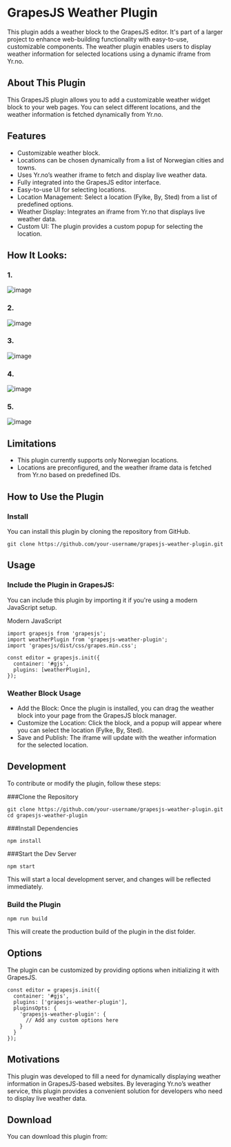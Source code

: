 # GrapesJS Weather Plugin
This plugin adds a weather block to the GrapesJS editor. It's part of a larger project to enhance web-building functionality with easy-to-use, customizable components. The weather plugin enables users to display weather information for selected locations using a dynamic iframe from Yr.no.

## About This Plugin
This GrapesJS plugin allows you to add a customizable weather widget block to your web pages. You can select different locations, and the weather information is fetched dynamically from Yr.no.

## Features
- Customizable weather block.
- Locations can be chosen dynamically from a list of Norwegian cities and towns.
- Uses Yr.no’s weather iframe to fetch and display live weather data.
- Fully integrated into the GrapesJS editor interface.
- Easy-to-use UI for selecting locations.
- Location Management: Select a location (Fylke, By, Sted) from a list of predefined options.
- Weather Display: Integrates an iframe from Yr.no that displays live weather data.
- Custom UI: The plugin provides a custom popup for selecting the location.

## How It Looks:
### 1.
![image](https://github.com/user-attachments/assets/01d2f2a7-6e71-47ae-ae12-51b0c7c51ac9)
### 2.
![image](https://github.com/user-attachments/assets/491df98b-e582-43c4-b318-ddfb9695db52)
### 3.
![image](https://github.com/user-attachments/assets/e7c24bfc-136d-46ae-858e-8136df176255)
### 4.
![image](https://github.com/user-attachments/assets/5bf26707-c7d3-4ffb-9973-808ac589e766)
### 5.
![image](https://github.com/user-attachments/assets/d7823d74-dc5e-4051-8d0a-bc8a655428b8)

## Limitations
- This plugin currently supports only Norwegian locations.
- Locations are preconfigured, and the weather iframe data is fetched from Yr.no based on predefined IDs.

## How to Use the Plugin
### Install
You can install this plugin by cloning the repository from GitHub.

```
git clone https://github.com/your-username/grapesjs-weather-plugin.git
```

## Usage
### Include the Plugin in GrapesJS:
You can include this plugin by importing it if you're using a modern JavaScript setup.

Modern JavaScript
```
import grapesjs from 'grapesjs';
import weatherPlugin from 'grapesjs-weather-plugin';
import 'grapesjs/dist/css/grapes.min.css';

const editor = grapesjs.init({
  container: '#gjs',
  plugins: [weatherPlugin],
});
```

### Weather Block Usage
- Add the Block: Once the plugin is installed, you can drag the weather block into your page from the GrapesJS block manager.
- Customize the Location: Click the block, and a popup will appear where you can select the location (Fylke, By, Sted).
- Save and Publish: The iframe will update with the weather information for the selected location.

## Development
To contribute or modify the plugin, follow these steps:

###Clone the Repository
```
git clone https://github.com/your-username/grapesjs-weather-plugin.git
cd grapesjs-weather-plugin
```
###Install Dependencies
```
npm install
```

###Start the Dev Server
```
npm start
```
This will start a local development server, and changes will be reflected immediately.

### Build the Plugin
```
npm run build
```
This will create the production build of the plugin in the dist folder.

## Options
The plugin can be customized by providing options when initializing it with GrapesJS.

```
const editor = grapesjs.init({
  container: '#gjs',
  plugins: ['grapesjs-weather-plugin'],
  pluginsOpts: {
    'grapesjs-weather-plugin': {
      // Add any custom options here
    }
  }
});
```

## Motivations
This plugin was developed to fill a need for dynamically displaying weather information in GrapesJS-based websites. By leveraging Yr.no’s weather service, this plugin provides a convenient solution for developers who need to display live weather data.

## Download
You can download this plugin from:

